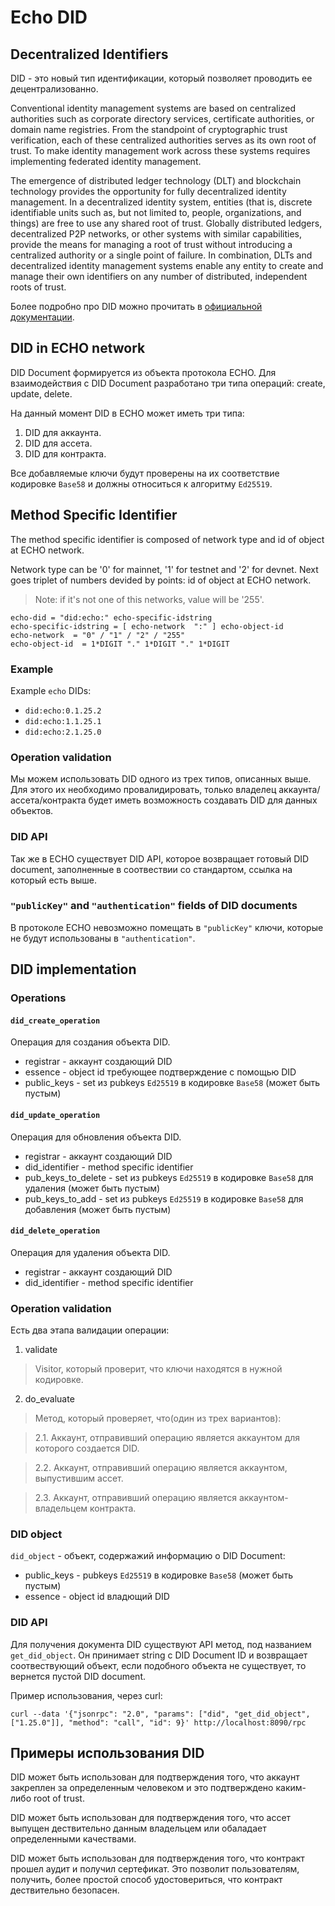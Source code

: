 # Echo DID

## Decentralized Identifiers

DID - это новый тип идентификации, который позволяет проводить ее децентрализованно.

Conventional identity management systems are based on centralized authorities such as corporate directory services, certificate authorities, or domain name registries. From the standpoint of cryptographic trust verification, each of these centralized authorities serves as its own root of trust. To make identity management work across these systems requires implementing federated identity management.

The emergence of distributed ledger technology (DLT) and blockchain technology provides the opportunity for fully decentralized identity management. In a decentralized identity system, entities (that is, discrete identifiable units such as, but not limited to, people, organizations, and things) are free to use any shared root of trust. Globally distributed ledgers, decentralized P2P networks, or other systems with similar capabilities, provide the means for managing a root of trust without introducing a centralized authority or a single point of failure. In combination, DLTs and decentralized identity management systems enable any entity to create and manage their own identifiers on any number of distributed, independent roots of trust.

Более подробно про DID можно прочитать в [официальной документации](https://www.w3.org/TR/did-core/).

## DID in ECHO network

DID Document формируется из объекта протокола ECHO.
Для взаимодействия с DID Document разработано три типа операций: create, update, delete.

На данный момент DID в ECHO может иметь три типа:

1. DID для аккаунта.
2. DID для ассета.
3. DID для контракта.

Все добавляемые ключи будут проверены на их соответствие кодировке `Base58` и должны относиться к алгоритму `Ed25519`.

## Method Specific Identifier

The method specific identifier is composed of network type and id of object at ECHO network.

Network type can be '0' for mainnet, '1' for testnet and '2' for devnet. Next goes triplet of numbers devided by points: id of object at ECHO network.

> Note: if it's not one of this networks, value will be '255'.

```
echo-did = "did:echo:" echo-specific-idstring
echo-specific-idstring = [ echo-network  ":" ] echo-object-id
echo-network  = "0" / "1" / "2" / "255"
echo-object-id  = 1*DIGIT "." 1*DIGIT "." 1*DIGIT
```

### Example

Example `echo` DIDs:

 * `did:echo:0.1.25.2`
 * `did:echo:1.1.25.1`
 * `did:echo:2.1.25.0`

### Operation validation

Мы можем использовать DID одного из трех типов, описанных выше.
Для этого их необходимо провалидировать, только владелец аккаунта/ассета/контракта будет иметь возможность создавать DID для данных объектов.

### DID API

Так же в ECHO существует DID API, которое возвращает готовый DID document, заполненные в соотвествии со стандартом, ссылка на который есть выше.

### `"publicKey"` and `"authentication"` fields of DID documents

В протоколе ECHO невозможно помещать в `"publicKey"` ключи, которые не будут использованы в `"authentication"`.

## DID implementation

### Operations

#### `did_create_operation`

Операция для создания объекта DID.

* registrar - аккаунт создающий DID
* essence - object id требующее подтверждение с помощью DID
* public_keys - set из pubkeys `Ed25519` в кодировке `Base58` (может быть пустым)

#### `did_update_operation`

Операция для обновления объекта DID.

* registrar - аккаунт создающий DID
* did_identifier - method specific identifier
* pub_keys_to_delete - set из pubkeys `Ed25519` в кодировке `Base58` для удаления (может быть пустым)
* pub_keys_to_add - set из pubkeys `Ed25519` в кодировке `Base58` для добавления (может быть пустым)

#### `did_delete_operation`

Операция для удаления объекта DID.

* registrar - аккаунт создающий DID
* did_identifier - method specific identifier

### Operation validation

Есть два этапа валидации операции:

1. validate

>Visitor, который проверит, что ключи находятся в нужной кодировке.

2. do_evaluate

> Метод, который проверяет, что(один из трех вариантов):

> 2.1. Аккаунт, отправивший операцию является аккаунтом для которого создается DID.

> 2.2. Аккаунт, отправивший операцию является аккаунтом, выпустившим ассет.

> 2.3. Аккаунт, отправивший операцию является аккаунтом-владельцем контракта.

### DID object

`did_object` - объект, содержажий информацию о DID Document:

* public_keys - pubkeys `Ed25519` в кодировке `Base58` (может быть пустым)
* essence - object id владющий DID

### DID API

Для получения документа DID существуют API метод, под названием `get_did_object`. Он принимает string с DID Document ID и возвращает соотвествующий объект, если подобного объекта не существует, то вернется пустой DID document.

Пример использования, через curl:

```
curl --data '{"jsonrpc": "2.0", "params": ["did", "get_did_object", ["1.25.0"]], "method": "call", "id": 9}' http://localhost:8090/rpc
```

## Примеры использования DID

DID может быть использован для подтверждения того, что аккаунт закреплен за определенным человеком и это подтверждено каким-либо root of trust.

DID может быть использован для подтверждения того, что ассет выпущен дествительно данным владельцем или обаладает определенными качествами.

DID может быть использован для подтверждения того, что контракт прошел аудит и получил сертефикат. Это позволит пользователям, получить, более простой способ удостовериться, что контракт дествительно безопасен. 
